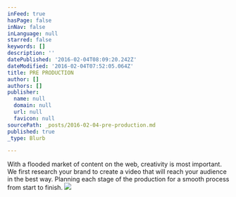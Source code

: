 ```yaml
---
inFeed: true
hasPage: false
inNav: false
inLanguage: null
starred: false
keywords: []
description: ''
datePublished: '2016-02-04T08:09:20.242Z'
dateModified: '2016-02-04T07:52:05.064Z'
title: PRE PRODUCTION
author: []
authors: []
publisher:
  name: null
  domain: null
  url: null
  favicon: null
sourcePath: _posts/2016-02-04-pre-production.md
published: true
_type: Blurb

---
```

With a flooded market of content on the web, creativity is most important. We first research your brand to create a video that will reach your audience in the best way. Planning each stage of the production for a smooth process from start to finish.  ![](https://the-grid-user-content.s3-us-west-2.amazonaws.com/3546d87e-aa48-4e34-946b-2a38e559264e.jpg)